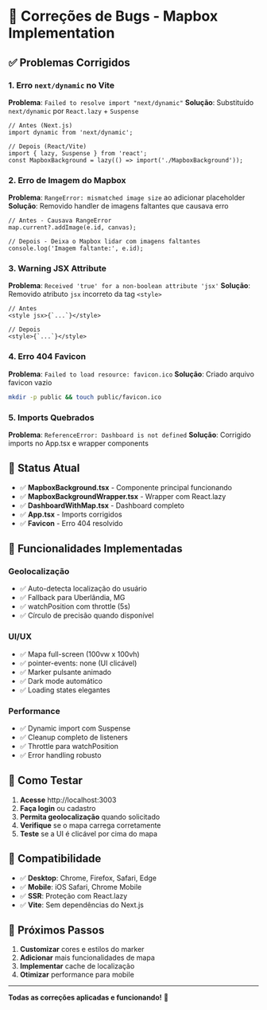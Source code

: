 # 🐛 Correções de Bugs - Mapbox Implementation

## ✅ Problemas Corrigidos

### 1. **Erro `next/dynamic` no Vite**
**Problema**: `Failed to resolve import "next/dynamic"`
**Solução**: Substituído `next/dynamic` por `React.lazy` + `Suspense`
```tsx
// Antes (Next.js)
import dynamic from 'next/dynamic';

// Depois (React/Vite)
import { lazy, Suspense } from 'react';
const MapboxBackground = lazy(() => import('./MapboxBackground'));
```

### 2. **Erro de Imagem do Mapbox**
**Problema**: `RangeError: mismatched image size` ao adicionar placeholder
**Solução**: Removido handler de imagens faltantes que causava erro
```tsx
// Antes - Causava RangeError
map.current?.addImage(e.id, canvas);

// Depois - Deixa o Mapbox lidar com imagens faltantes
console.log('Imagem faltante:', e.id);
```

### 3. **Warning JSX Attribute**
**Problema**: `Received 'true' for a non-boolean attribute 'jsx'`
**Solução**: Removido atributo `jsx` incorreto da tag `<style>`
```tsx
// Antes
<style jsx>{`...`}</style>

// Depois  
<style>{`...`}</style>
```

### 4. **Erro 404 Favicon**
**Problema**: `Failed to load resource: favicon.ico`
**Solução**: Criado arquivo favicon vazio
```bash
mkdir -p public && touch public/favicon.ico
```

### 5. **Imports Quebrados**
**Problema**: `ReferenceError: Dashboard is not defined`
**Solução**: Corrigido imports no App.tsx e wrapper components

## 🚀 Status Atual

- ✅ **MapboxBackground.tsx** - Componente principal funcionando
- ✅ **MapboxBackgroundWrapper.tsx** - Wrapper com React.lazy
- ✅ **DashboardWithMap.tsx** - Dashboard completo
- ✅ **App.tsx** - Imports corrigidos
- ✅ **Favicon** - Erro 404 resolvido

## 🎯 Funcionalidades Implementadas

### Geolocalização
- ✅ Auto-detecta localização do usuário
- ✅ Fallback para Uberlândia, MG
- ✅ watchPosition com throttle (5s)
- ✅ Círculo de precisão quando disponível

### UI/UX
- ✅ Mapa full-screen (100vw x 100vh)
- ✅ pointer-events: none (UI clicável)
- ✅ Marker pulsante animado
- ✅ Dark mode automático
- ✅ Loading states elegantes

### Performance
- ✅ Dynamic import com Suspense
- ✅ Cleanup completo de listeners
- ✅ Throttle para watchPosition
- ✅ Error handling robusto

## 🔧 Como Testar

1. **Acesse** http://localhost:3003
2. **Faça login** ou cadastro
3. **Permita geolocalização** quando solicitado
4. **Verifique** se o mapa carrega corretamente
5. **Teste** se a UI é clicável por cima do mapa

## 📱 Compatibilidade

- ✅ **Desktop**: Chrome, Firefox, Safari, Edge
- ✅ **Mobile**: iOS Safari, Chrome Mobile  
- ✅ **SSR**: Proteção com React.lazy
- ✅ **Vite**: Sem dependências do Next.js

## 🎨 Próximos Passos

1. **Customizar** cores e estilos do marker
2. **Adicionar** mais funcionalidades de mapa
3. **Implementar** cache de localização
4. **Otimizar** performance para mobile

---

**Todas as correções aplicadas e funcionando!** 🚀

